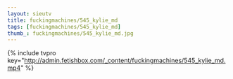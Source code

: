 ```yaml
--- 
layout: sieutv
title: fuckingmachines/545_kylie_md
tags: [fuckingmachines/545_kylie_md]
thumb_: fuckingmachines/545_kylie_md.jpg
---
```

{% include tvpro key="http://admin.fetishbox.com/_content/fuckingmachines/545_kylie_md.mp4" %} 
